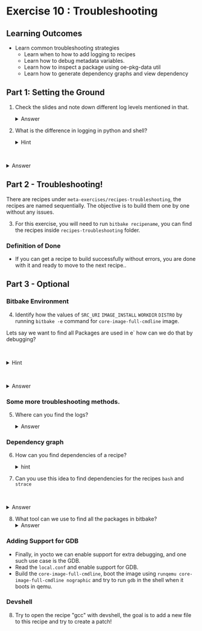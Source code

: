 # Exercise 10 : Troubleshooting
## Learning Outcomes 

* Learn common troubleshooting strategies
	* Learn when to how to add logging to recipes 
	*  Learn how to debug metadata variables.
	*  Learn how to inspect a package using oe-pkg-data util 
	*  Learn how to generate dependency graphs and view dependency  

## Part 1: Setting the Ground


1. Check the slides and note down different log levels mentioned in that.
   <details>
   <summary>Answer</summary>
    `bberror, bbfatal, bbwarn, bbnote,bbplain, bbdebug`

   </details>

2. What is the difference in logging in python and shell? 
   <details>
   <summary>Hint</summary>
   Check the slides.

   </details>

   <details>
   <summary>Answer</summary>
    Python requires use of . and () compared to the shell syntax.
   </details>



## Part 2 - Troubleshooting!


There are recipes under `meta-exercises/recipes-troubleshooting`, the recipes are named sequentially. The objective  is to build them one by one without any issues.

3. For this exercise, you will need to run `bitbake recipename`, you can find the recipes inside `recipes-troubleshooting` folder.

### Definition of Done
* If you can get a recipe to build successfully without errors, you are done with it and ready to move to the next recipe..


## Part 3 - Optional


### Bitbake Environment
4. Identify how the values of `SRC_URI` `IMAGE_INSTALL` `WORKDIR` `DISTRO` by running `bitbake -e` command for `core-image-full-cmdline` image.


Lets say we want to find  all Packages  are used in e` how can we do that by debugging?

   <details>
   <summary>Hint</summary>
    Can we use the bitbake env?

   </details>

   <details>
   <summary>Answer</summary>
    `bitbake -e core-image-full-cmdline | grep "^IMAGE_INSTALL="`
    This would give us the package groups used! Similarly we can find the other Values.

   </details>



### Some more troubleshooting methods.

5. Where can you find the logs?
   <details>
   <summary>Answer</summary>
  - tmp/work directory 
   - An example  `/home/yocto/work/poky/poky/build/tmp/work/core2-64-poky-linux/firstrec/1.0/temp/log.do_compile.21507`

   </details>



### Dependency graph
6. How can you find dependencies of a recipe? 
   <details>
   <summary>hint</summary>
   Explore the dependency graph!
   `bitbake -g -u taskexp_ncurses recipe_name`
   </details>

7. Can you use this idea to find dependencies for  the recipes `bash` and `strace`

   <details>
   <summary>Answer</summary>
   Explore the dependency graph!
   `bitbake -g -u taskexp_ncurses strace`
   `bitbake -g -u taskexp_ncurses bash`
   </details>



8.  What tool can we use to find all the packages in bitbake?
   <details>
   <summary>Answer</summary>
    `oe-pkg-data-util`

   </details>



###  Adding Support for GDB 

* Finally, in yocto we can enable support for extra debugging, and one such use case is the GDB.
* Read the  `local.conf` and enable support for GDB.
* Build the `core-image-full-cmdline`, boot the image using `runqemu core-image-full-cmdline nographic` and try to run `gdb` in the shell when it boots in qemu.

### Devshell

8.  Try to open the recipe "gcc" with devshell, the goal is to add a new file to this recipe and try to create a patch!
